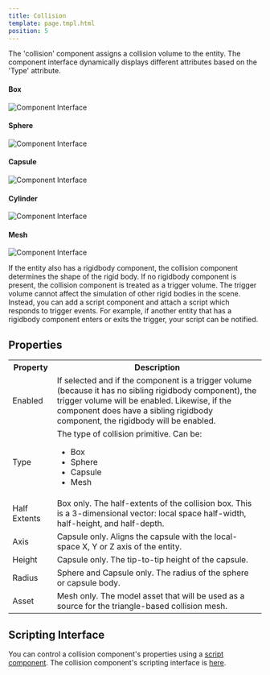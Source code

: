 ```yaml
---
title: Collision
template: page.tmpl.html
position: 5
---
```


The 'collision' component assigns a collision volume to the entity. The component interface dynamically displays different attributes based on the 'Type' attribute.

#### Box
![Component Interface][1]
#### Sphere
![Component Interface][2]
#### Capsule
![Component Interface][3]
#### Cylinder
![Component Interface][4]
#### Mesh
![Component Interface][5]

If the entity also has a rigidbody component, the collision component determines the shape of the rigid body. If no rigidbody component is present, the collision component is treated as a trigger volume. The trigger volume cannot affect the simulation of other rigid bodies in the scene. Instead, you can add a script component and attach a script which responds to trigger events. For example, if another entity that has a rigidbody component enters or exits the trigger, your script can be notified.

## Properties

<table class="table table-striped">
    <col class="property-name"></col>
    <col class="property-description"></col>
    <tr><th>Property</th><th>Description</th></tr>
    <tr><td>Enabled</td><td>If selected and if the component is a trigger volume (because it has no sibling rigidbody component), the trigger volume will be enabled. Likewise, if the component does have a sibling rigidbody component, the rigidbody will be enabled.</td></tr>
    <tr><td>Type</td><td>The type of collision primitive. Can be:<ul><li>Box</li><li>Sphere</li><li>Capsule</li><li>Mesh</li></ul></td></tr>
    <tr><td>Half Extents</td><td>Box only. The half-extents of the collision box. This is a 3-dimensional vector: local space half-width, half-height, and half-depth.</td></tr>
    <tr><td>Axis</td><td>Capsule only. Aligns the capsule with the local-space X, Y or Z axis of the entity.</td></tr>
    <tr><td>Height</td><td>Capsule only. The tip-to-tip height of the capsule.</td></tr>
    <tr><td>Radius</td><td>Sphere and Capsule only. The radius of the sphere or capsule body.</td></tr>
    <tr><td>Asset</td><td>Mesh only. The model asset that will be used as a source for the triangle-based collision mesh.</td></tr>
</table>

## Scripting Interface

You can control a collision component's properties using a [script component][6]. The collision component's scripting interface is [here][7].

[6]: /user-manual/packs/entities/components/script
[7]: /engine/api/stable/symbols/pc.CollisionComponent.html

[1]: /images/platform/component_collisionbox.png
[2]: /images/platform/component_collisionsphere.png
[3]: /images/platform/component_collisioncapsule.png
[4]: /images/platform/component_collisioncylinder.png
[5]: /images/platform/component_collisionmesh.png
